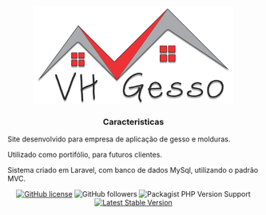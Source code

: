 <p align="center">
    <img src="https://github.com/vabarboza/vhgesso/blob/master/img/content/mdb-transparent.png" width="400">
</p>


<h3 align="center">Caracteristicas</h3>
<p>Site desenvolvido para empresa de aplicação de gesso e molduras.</p>
<p>Utilizado como portifólio, para futuros clientes.</p>
<p>Sistema criado em Laravel, com banco de dados MySql, utilizando o padrão MVC.</p>



<p align="center">
<a href="https://github.com/vabarboza/SicWEB/blob/master/LICENSE"><img alt="GitHub license" src="https://img.shields.io/github/license/vabarboza/SicWEB"></a>
<img alt="GitHub followers" src="https://img.shields.io/github/followers/vabarboza?style=social">
<img alt="Packagist PHP Version Support" src="https://img.shields.io/packagist/php-v/symfony/symfony"><a href="https://packagist.org/packages/laravel/framework"><img src="https://img.shields.io/packagist/v/laravel/framework" alt="Latest Stable Version"></a>
</p>
